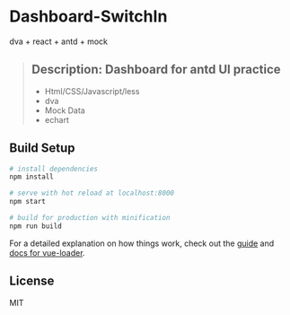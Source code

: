 # Dashboard-SwitchIn
dva + react + antd + mock

> ## Description: Dashboard for antd UI practice
> * Html/CSS/Javascript/less
> * dva
> * Mock Data
> * echart

## Build Setup

``` bash
# install dependencies
npm install

# serve with hot reload at localhost:8000
npm start

# build for production with minification
npm run build

```

For a detailed explanation on how things work, check out the [guide](http://vuejs-templates.github.io/webpack/) and [docs for vue-loader](http://vuejs.github.io/vue-loader).

## License
MIT
